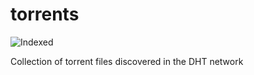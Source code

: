 torrents 
========
![Indexed](https://img.shields.io/badge/indexed-217346-blue)

Collection of torrent files discovered in the DHT network
